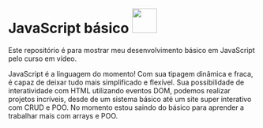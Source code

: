 # JavaScript básico <img width=50px height=50px src="https://cdn.jsdelivr.net/gh/devicons/devicon/icons/javascript/javascript-original.svg" />

Este repositório é para mostrar meu desenvolvimento básico em JavaScript pelo curso em vídeo. 

JavaScript é a linguagem do momento! Com sua tipagem dinâmica e fraca, é capaz de deixar tudo mais simplificado e flexível. Sua possibilidade de interatividade com HTML 
utilizando eventos DOM, podemos realizar projetos incríveis, desde de um sistema básico até um site super interativo com CRUD e POO. 
No momento estou saindo do básico para aprender a trabalhar mais com arrays e POO.
